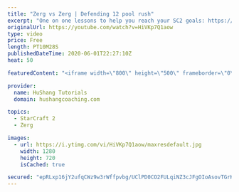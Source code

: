 ```yaml
---
title: "Zerg vs Zerg | Defending 12 pool rush"
excerpt: "One on one lessons to help you reach your SC2 goals: https://www.hushangcoaching.com ------------------------------------------------------------------------------------------------------- In this guide we take a look at how to defend one of the most infamous \"zerg rushes\" in sc2: the 12 pool. This rush"
originalUrl: https://youtube.com/watch?v=HiVKp7Q1aow
type: video
price: Free
length: PT10M28S
publishedDateTime: 2020-06-01T22:27:10Z
heat: 50

featuredContent: "<iframe width=\"800\" height=\"500\" frameborder=\"0\" src=\"https://www.youtube.com/embed/HiVKp7Q1aow\" allow=\"accelerometer; autoplay; encrypted-media; gyroscope; picture-in-picture\" allowfullscreen></iframe>"

provider:
  name: HuShang Tutorials
  domain: hushangcoaching.com

topics:
  - StarCraft 2
  - Zerg

images:
  - url: https://i.ytimg.com/vi/HiVKp7Q1aow/maxresdefault.jpg
    width: 1280
    height: 720
    isCached: true

secured: "epRLxp16jY2ufqCWz9w3rWffpvbg/UClPD0CO2FULqiNZ3cJFgOIoAsovTGrKWYs5WifHZpiQ4xYQxRDY+CYfcS8o7yGlPKUIuZYkXqcgIsQWmU74/2b5VAh0aVwWZY3BZMpGxOg/Zg2XbJDn/QPSAYzL1k63rSoutpz8ne/E8VHqwIBCi93bv8ujKLf0zC32gqrwrs4bm84WWIWmziIxPVLld6WmWUoQVq+CJsPOeylBAxki0IdcF2O4vQjMWFlt2PEIiZxKUto7IOPVAVT66MXN5HIm3czbaLHCONLwE1bSj7F7MiVknglEXoHj/btHxJIyzxYrrzFbMl8oHKCEKPQnPUn7xZ0zyIO1FoMiL0kECDIA5prSnxUPM4aA7hEniNHczhZpg5CLg+Sll5vT4uYYapNmVk4+3bSCO986F4=;FEjX2pjQ8ZFo/dRi+xfS2A=="
---
```


